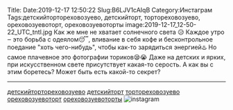 Title:
Date:2019-12-17 12:50:22
Slug:B6LJV1cAIqB
Category:Инстаграм
Tags:детскийтортореховозуево, детскийторт, тортореховозуево, ореховозуевоторт, ореховозуевоторты
image:2019-12-17_12-50-22_UTC_tntl.jpg
Как же мне не хватает солнечного  света 😥
Каждое утро ‒ это борьба с одеялом😴, вливание в себя кофе и бесконтрольное поедание "хоть чего-нибудь", чтобы  как-то зарядиться энергией♨️
Но самое плачевное это фотографии ториков😪😭
Даже на детских и ярких, при искусственном свете присутствует какая-то серость.
А как вы с этим боретесь? Может быть есть какой-то секрет?
_______________________
[детскийтортореховозуево]({tag}детскийтортореховозуево) [детскийторт]({tag}детскийторт) [тортореховозуево]({tag}тортореховозуево) [ореховозуевоторт]({tag}ореховозуевоторт) [ореховозуевоторты]({tag}ореховозуевоторты)
![instagram]({attach}images/2019-12-17_12-50-22_UTC.jpg)
